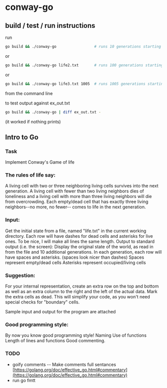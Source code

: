 # conway-go

## build / test / run instructions
run 
```bash
go build && ./conway-go					# runs 10 generations starting from life.txt	
```
or
```bash
go build && ./conway-go life2.txt 		# runs 100 generations starting from life2.txt
```
or
```bash
go build && ./conway-go life3.txt 1005 	# runs 1005 generations starting from life3.txt
```
from the command line

to test output against ex_out.txt
```bash
go build && ./conway-go | diff ex_out.txt -
```
(it worked if nothing prints)


## Intro to Go

### Task

Implement Conway's Game of life

### The rules of life say:
A living cell with two or three neighboring living cells survives into the next generation. A living cell with fewer than two living neighbors dies of loneliness and a living cell with more than three living neighbors will die from overcrowding.
Each empty/dead cell that has exactly three living neighbors--no more, no fewer-- comes to life in the next generation.

### Input:
Get the initial state from a file, named "life.txt" in the current working directory.
Each row will have dashes for dead cells and asterisks for live ones.
To be nice, I will make all lines the same length.
Output to standard output (i.e. the screen):
Display the original state of the world, as read in from the file and 10 additional generations.
In each generation, each row will have spaces and asterisks. (spaces look nicer than dashes)
Spaces represent empty/dead cells
Asterisks represent occupied/living cells

### Suggestion: 
For your internal representation, create an extra row on the top and bottom as well as an extra column to the right and the left of the actual data. Mark the extra cells as dead. This will simplify your code, as you won't need special checks for "boundary" cells.

Sample input and output for the program are attached

### Good programming style: 
By now you know good programming style!
Naming
Use of functions
Length of lines and functions
Good commenting.

### TODO
* goify comments -- Make comments full sentances [https://golang.org/doc/effective_go.html#commentary](https://golang.org/doc/effective_go.html#commentary)
* run go fmtt
